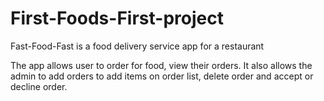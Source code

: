 # First-Foods-First-project
Fast-Food-Fast is a food delivery service app for a restaurant

The app allows user to order for food, view their orders. It also allows the admin to add orders to add items on order list, delete order and accept or decline order.
